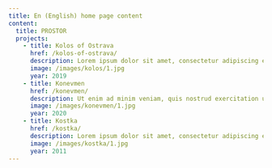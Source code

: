 ```yaml
---
title: En (English) home page content
content:
  title: PROSTOR
  projects:
    - title: Kolos of Ostrava
      href: /kolos-of-ostrava/
      description: Lorem ipsum dolor sit amet, consectetur adipiscing elit, sed do eiusmod tempor incididunt ut labore et dolore magna aliqua. 
      image: /images/kolos/1.jpg
      year: 2019
    - title: Konevmen
      href: /konevmen/
      description: Ut enim ad minim veniam, quis nostrud exercitation ullamco laboris nisi ut aliquip ex ea commodo consequat
      image: /images/konevmen/1.jpg
      year: 2020
    - title: Kostka
      href: /kostka/
      description: Lorem ipsum dolor sit amet, consectetur adipiscing elit, sed do eiusmod tempor incididunt ut labore et dolore magna aliqua. 
      image: /images/kostka/1.jpg
      year: 2011
---
```

